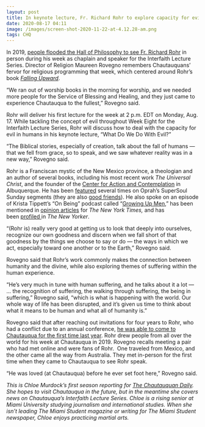 ```yaml
---
layout: post
title: In keynote lecture, Fr. Richard Rohr to explore capacity for evil in humans
date: 2020-08-17 04:11
image: /images/screen-shot-2020-11-22-at-4.12.28-am.png
tags: CHQ
---
```

In 2019, [people flooded the Hall of Philosophy to see Fr. Richard Rohr](https://chqdaily.com/2019/07/fr-richard-rohr-highlights-need-to-work-through-resistance-to-live-life-with-acceptance/) in person during his week as chaplain and speaker for the Interfaith Lecture Series. Director of Religion Maureen Rovegno remembers Chautauquans’ fervor for religious programming that week, which centered around Rohr’s book *[Falling Upward](https://www.chautauquabookstore.com/book/9780470907757)*.

“We ran out of worship books in the morning for worship, and we needed more people for the Service of Blessing and Healing, and they just came to experience Chautauqua to the fullest,” Rovegno said.

Rohr will deliver his first lecture for the week at 2 p.m. EDT on Monday, Aug. 17. While tackling the concept of evil throughout Week Eight for the Interfaith Lecture Series, Rohr will discuss how to deal with the capacity for evil in humans in his keynote lecture, “What Do We Do With Evil?”

“The Biblical stories, especially of creation, talk about the fall of humans — that we fell from grace, so to speak, and we saw whatever reality was in a new way,” Rovegno said.

Rohr is a Franciscan mystic of the New Mexico province, a theologian and an author of several books, including his most recent work *The Universal Christ*, and the founder of the [Center for Action and Contemplation](https://cac.org/) in Albuquerque. He has been [featured](http://www.supersoul.tv/tag/richard-rohr) several times on Oprah’s SuperSoul Sunday segments (they are also [good friends](https://www.newyorker.com/news/on-religion/richard-rohr-reorders-the-universe)). He also spoke on an episode of Krista Tippett’s “On Being” podcast called “[Growing Up Men](https://onbeing.org/programs/richard-rohr-growing-up-men/),” has been mentioned in [opinion articles](https://www.nytimes.com/2016/06/24/opinion/at-the-edge-of-inside.html?searchResultPosition=3) for *The New York Times,* and has been [profiled ](https://www.newyorker.com/news/on-religion/richard-rohr-reorders-the-universe)in *The New Yorker*.

“(Rohr is) really very good at getting us to look that deeply into ourselves, recognize our own goodness and discern when we fall short of that goodness by the things we choose to say or do — the ways in which we act, especially toward one another or to the Earth,” Rovegno said.

Rovegno said that Rohr’s work commonly makes the connection between humanity and the divine, while also exploring themes of suffering within the human experience.

“He’s very much in tune with human suffering, and he talks about it a lot — … the recognition of suffering, the walking through suffering, the being in suffering,” Rovegno said, “which is what is happening with the world. Our whole way of life has been disrupted, and it’s given us time to think about what it means to be human and what all of humanity is.”

Rovegno said that after reaching out invitations for four years to Rohr, who had a conflict due to an annual conference, [he was able to come to Chautauqua for the first time last year](https://assembly.chq.org/a-week-with-fr-richard-rohr-3). Rohr drew people from all over the world for his week at Chautauqua in 2019. Rovegno recalls meeting a pair who had met online and were fans of Rohr.  One traveled from Mexico, and the other came all the way from Australia. They met in-person for the first time when they came to Chautauqua to see Rohr speak.

“He was loved (at Chautauqua) before he ever set foot here,” Rovegno said.

*This is Chloe Murdock’s first season reporting for [The Chautauquan Daily](https://chqdaily.com/author/cmurdock/). She hopes to visit Chautauqua in the future, but in the meantime she covers news on Chautauqua’s Interfaith Lecture Series. Chloe is a rising senior at Miami University studying journalism and international studies. When she isn’t leading The Miami Student magazine or writing for The Miami Student newspaper, Chloe enjoys practicing martial arts.*